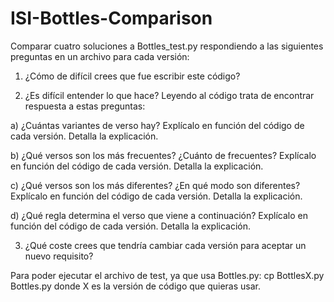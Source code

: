 # ISI-Bottles-Comparison

Comparar cuatro soluciones a Bottles_test.py respondiendo a las siguientes preguntas en un archivo para cada versión:

1. ¿Cómo de difícil crees que fue escribir este código?


2. ¿Es difícil entender lo que hace? Leyendo al código trata de encontrar respuesta a estas preguntas:

a) ¿Cuántas variantes de verso hay? Explícalo en función del código de cada versión. Detalla la explicación.

b) ¿Qué versos son los más frecuentes? ¿Cuánto de frecuentes? Explícalo en función del código de cada versión. Detalla la explicación.

c) ¿Qué versos son los más diferentes? ¿En qué modo son diferentes? Explícalo en función del código de cada versión. Detalla la explicación.

d) ¿Qué regla determina el verso que viene a continuación? Explícalo en función del código de cada versión. Detalla la explicación.


3. ¿Qué coste crees que tendría cambiar cada versión para aceptar un nuevo requisito?


Para poder ejecutar el archivo de test, ya que usa Bottles.py:
cp BottlesX.py Bottles.py donde X es la versión de código que quieras usar.
